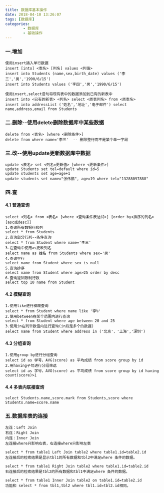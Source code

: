 ```yaml
---
title: 数据库基本操作
date: 2018-04-10 13:26:07
tags: [数据库]
categories:
		- 数据库
		- 基础操作
---
```

### 一.增加
	使用insert插入单行数据
	insert [into] <表名> [列名] values <列值>
	insert into Students (name,sex,birth_date) values ('李三','男','1990/6/15')
	insert into Students values ('李四','男','1990/6/15')
	
	使用insert,select语句将现有表中的数据添加到已有的新表中
	insert into <已有的新表> <列名> select <原表列名> from <原表名>
	insert into addressList ('姓名','地址','电子邮件') select name,address,email from Students
### 二.删除--使用delete删除数据库中某些数据
	delete from <表名> [where <删除条件>]
	delete from where name='李三'  -- 删除整行而不是某个单一字段
### 三.改--使用update更新数据库中数据
	update <表名> set <列名=更新值> [where <更新条件>]
	update Students set tel=default where id=5
	update students set age=age+1
	update students set name="张伟鹏", age=19 where tel="13288097888"
### 四.查
#### 4.1 普通查询
	select <列名> from <表名> [where <查询条件表达试>] [order by<排序的列名>[asc或desc]]
	1.查询所有数据行和列
	select * from Students
	2.查询部分行列--条件查询
	select * from Student where name='李三'
	3.在查询中使用as更改列名
	select name as 姓名 from Students where sex='男'
	4.查询空行
	select name from Student where sex is null
	5.查询排序
	select name from Student where age>25 order by desc
	6.查询返回限制行数
	select top 10 name from Student
#### 4.2 模糊查询
	1.使用like进行模糊查询
	select * from Student where name like '李%'
	2.使用between在某个范围内进行查询
	select * from Student where age between 20 and 25
	3.使用in在列举数值内进行查询(in后是多个的数据)
	select name from Student where address in ('北京'，'上海','深圳')
#### 4.3 分组查询
	1.使用group by进行分组查询
	select id as 学号，AVG(score) as 平均成绩 from score group by id
	2.用having子句进行分组筛选
	select id as 学号，AVG(score) as 平均成绩 from score group by id having count(score)>1
#### 4.4 多表内联接查询
	select Students.name,score.mark from Students,score where Students.name=score.name
### 五.数据库表的连接
	左连：Left Join
	右连：Right Join
	内连：Inner Join
	左连接where只影响右表，右连接where只影响左表

	select * from table1 Left Join table2 where table1.id=table2.id
	左连接后的检索结果是显示tbl1的所有数据和tbl2中满足where 条件的数据。
	
	select * from table1 Right Join table2 where table1.id=table2.id
	右连接后的检索结果是tbl2的所有数据和tbl1中满足where 条件的数据。

	select * from table1 Inner Join table2 on table1.id=table2.id
	功能和 select * from tbl1,tbl2 where tbl1.id=tbl2.id相同。